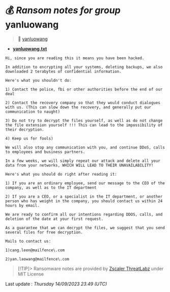 # 💰 _Ransom notes for group_ yanluowang
> 🔗 [yanluowang](group/yanluowang)
* **[yanluowang.txt](https://ransomware.live/ransomware_notes/yanluowang/yanluowang.txt)**

```
Hi, since you are reading this it means you have been hacked.

In addition to encrypting all your systems, deleting backups, we also downloaded 2 terabytes of confidential information.

Here's what you shouldn't do:

1) Contact the police, fbi or other authorities before the end of our deal

2) Contact the recovery company so that they would conduct dialogues with us. (This can slow down the recovery, and generally put our communication to naught)

3) Do not try to decrypt the files yourself, as well as do not change the file extension yourself !!! This can lead to the impossibility of their decryption.

4) Keep us for fools)

We will also stop any communication with you, and continue DDoS, calls to employees and business partners. 

In a few weeks, we will simply repeat our attack and delete all your data from your networks, WHICH WILL LEAD TO THEIR UNAVAILABILITY!

Here's what you should do right after reading it:

1) If you are an ordinary employee, send our message to the CEO of the company, as well as to the IT department

2) If you are a CEO, or a specialist in the IT department, or another person who has weight in the company, you should contact us within 24 hours by email.

We are ready to confirm all our intentions regarding DDOS, calls, and deletion of the date at your first request.

As a guarantee that we can decrypt the files, we suggest that you send several files for free decryption.

Mails to contact us:

1)cang.leen@mailfence\.com

2)yan.laowang@mailfence\.com

```


> [!TIP]> Ransomware notes are provided by [Zscaler ThreatLabz](https://github.com/threatlabz/ransomware_notes) under MIT License
> 




Last update : _Thursday 14/09/2023 23.49 (UTC)_

